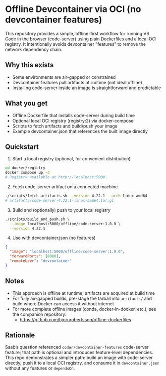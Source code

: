 # Offline Devcontainer via OCI (no devcontainer features)

This repository provides a simple, offline-first workflow for running VS Code in the browser (code-server) using plain Dockerfiles and a local OCI registry. It intentionally avoids devcontainer "features" to remove the network dependency chain.

## Why this exists
- Some environments are air-gapped or constrained
- Devcontainer features pull artifacts at runtime (not ideal offline)
- Installing code-server inside an image is straightforward and predictable

## What you get
- Offline Dockerfile that installs code-server during build time
- Optional local OCI registry (registry:2) via docker-compose
- Scripts to fetch artifacts and build/push your image
- Example devcontainer.json that references the built image directly

## Quickstart
1) Start a local registry (optional, for convenient distribution)

```bash
cd docker/registry
docker compose up -d
# Registry available at http://localhost:5000
```

2) Fetch code-server artifact on a connected machine

```bash
./scripts/fetch_artifacts.sh --version 4.22.1 --arch linux-amd64
# artifacts/code-server-4.22.1-linux-amd64.tar.gz
```

3) Build and (optionally) push to your local registry

```bash
./scripts/build_and_push.sh \
  --image localhost:5000/offline/code-server:1.0.0 \
  --version 4.22.1
```

4) Use with devcontainer.json (no features)

```json
{
  "image": "localhost:5000/offline/code-server:1.0.0",
  "forwardPorts": [8080],
  "remoteUser": "devcontainer"
}
```

## Notes
- This approach is offline at runtime; artifacts are acquired at build time
- For fully air-gapped builds, pre-stage the tarball into `artifacts/` and build where Docker can access it without internet
- For more complete offline images (conda, docker-in-docker, etc.), see the companion repository:
  - https://github.com/bjornrobertsson/offline-dockerfiles

## Rationale
Saab’s question referenced `coder/devcontainer-features` code-server feature; that path is optional and introduces feature-level dependencies. This repo demonstrates a simpler path: build an image with code-server directly, push it to a local OCI registry, and consume it in `devcontainer.json` without any features or `dependsOn`.
